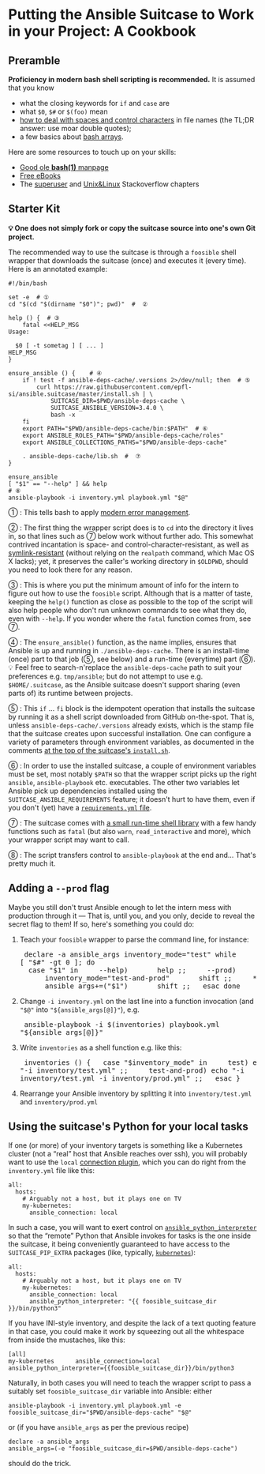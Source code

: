 # Putting the Ansible Suitcase to Work in your Project: A Cookbook

## Preramble

**Proficiency in modern bash shell scripting is recommended.** It is assumed that you know
- what the closing keywords for `if` and `case` are
- what `$0`, `$#` or `$(foo)` mean
- [how to deal with spaces and control characters](https://www.linuxjournal.com/article/10954) in file names (the TL;DR answer: use moar double quotes);
- a few basics about [bash arrays](https://gist.github.com/magnetikonline/0ca47c893de6a380c87e4bdad6ae5cf7).

Here are some resources to touch up on your skills:
- [Good ole **bash(1)** manpage](https://linux.die.net/man/1/bash)
- [Free eBooks](https://www.tecmint.com/free-linux-shell-scripting-books/)
- The [superuser](https://superuser.com) and [Unix&Linux](https://unix.stackexchange.com/) Stackoverflow chapters

## Starter Kit

**💡 One does not simply fork or copy the suitcase source into one's own Git project.**

The recommended way to use the suitcase is through a `foosible` shell wrapper that downloads the suitcase (once) and executes it (every time). Here is an annotated example:

```
#!/bin/bash

set -e  # ①
cd "$(cd "$(dirname "$0")"; pwd)"  #  ②

help () {  # ③
    fatal <<HELP_MSG
Usage:

  $0 [ -t sometag ] [ ... ]
HELP_MSG
}

ensure_ansible () {    # ④
    if ! test -f ansible-deps-cache/.versions 2>/dev/null; then  # ⑤
        curl https://raw.githubusercontent.com/epfl-si/ansible.suitcase/master/install.sh | \
            SUITCASE_DIR=$PWD/ansible-deps-cache \
            SUITCASE_ANSIBLE_VERSION=3.4.0 \
            bash -x
    fi
    export PATH="$PWD/ansible-deps-cache/bin:$PATH"  # ⑥
    export ANSIBLE_ROLES_PATH="$PWD/ansible-deps-cache/roles"
    export ANSIBLE_COLLECTIONS_PATHS="$PWD/ansible-deps-cache"

    . ansible-deps-cache/lib.sh  #  ⑦
}

ensure_ansible
[ "$1" == "--help" ] && help
# ⑧
ansible-playbook -i inventory.yml playbook.yml "$@"
```

①
: This tells bash to apply [modern error management]().

②
: The first thing the wrapper script does is to `cd` into the directory it lives in, so that lines such as ⑦ below work without further ado. This somewhat contrived incantation is space- and control-character-resistant, as well as [symlink-resistant](https://stackoverflow.com/a/60625224/435004) (without relying on the `realpath` command, which Mac OS X lacks); yet, it preserves the caller's working directory in `$OLDPWD`, should you need to look there for any reason.

③
: This is where you put the minimum amount of info for the intern to figure out how to use the `foosible` script. Although that is a matter of taste, keeping the `help()` function as close as possible to the top of the script will also help people who don't run unknown commands to see what they do, even with `--help`. If you wonder where the `fatal` function comes from, see ⑦.

④
: The `ensure_ansible()` function, as the name implies, ensures that Ansible is up and running in `./ansible-deps-cache`. There is an install-time (once) part to that job (⑤, see below) and a run-time (everytime) part (⑥).<br/>💡 Feel free to search-n'replace the `ansible-deps-cache` path to suit your preferences e.g. `tmp/ansible`; but do not attempt to use e.g. `$HOME/.suitcase`, as the Ansible suitcase doesn't support sharing (even parts of) its runtime between projects.

⑤
: This `if` ... `fi` block is the idempotent operation that installs the suitcase by running it as a shell script downloaded from GitHub on-the-spot. That is, unless `ansible-deps-cache/.versions` already exists, which is the stamp file that the suitcase creates upon successful installation. One can configure a variety of parameters through environment variables, as documented in the comments [at the top of the suitcase's `install.sh`](./install.sh).

⑥
: In order to use the installed suitcase, a couple of environment variables must be set, most notably `$PATH` so that the wrapper script picks up the right `ansible`, `ansible-playbook` etc. executables. The other two variables let Ansible pick up dependencies installed using the `SUITCASE_ANSIBLE_REQUIREMENTS` feature; it doesn't hurt to have them, even if you don't (yet) have a [`requirements.yml` file](https://docs.ansible.com/ansible/latest/galaxy/user_guide.html#installing-roles-and-collections-from-the-same-requirements-yml-file).

⑦
: The suitcase comes with [a small run-time shell library](./lib.sh) with a few handy functions such as `fatal` (but also `warn`, `read_interactive` and more), which your wrapper script may want to call.

⑧
: The script transfers control to `ansible-playbook` at the end and... That's pretty much it.

## Adding a `--prod` flag

Maybe you still don't trust Ansible enough to let the intern mess with production through it — That is, until you, and you only, decide to reveal the secret flag to them! If so, here's something you could do:

1. Teach your `foosible` wrapper to parse the command line, for instance: <pre>
declare -a ansible_args
inventory_mode="test"
while [ "$#" -gt 0 ]; do
  case "$1" in
    --help)
      help ;;
    --prod)
      inventory_mode="test-and-prod"
      shift ;;
    *)
      ansible_args+=("$1")
      shift ;;
  esac
done</pre>
2. Change `-i inventory.yml` on the last line into a function invocation (and `"$@"` into `"${ansible_args[@]}"`), e.g.<pre>
ansible-playbook -i $(inventories) playbook.yml "${ansible_args[@]}"</pre>
3. Write `inventories` as a shell function e.g. like this:<pre>
inventories () {
  case "$inventory_mode" in
    test)          echo "-i inventory/test.yml" ;;
    test-and-prod) echo "-i inventory/test.yml -i inventory/prod.yml" ;;
  esac
}</pre>
4. Rearrange your Ansible inventory by splitting it into `inventory/test.yml` and `inventory/prod.yml`

## Using the suitcase's Python for your local tasks

If one (or more) of your inventory targets is something like a Kubernetes cluster (not a “real” host that Ansible reaches over ssh), you will probably want to use the `local` [connection plugin](https://docs.ansible.com/ansible/latest/plugins/connection.html#plugin-list), which you can do right from the `inventory.yml` file like this:

```
all:
  hosts:
    # Arguably not a host, but it plays one on TV
    my-kubernetes:
      ansible_connection: local
```

In such a case, you will want to exert control on [`ansible_python_interpreter`](https://docs.ansible.com/ansible/latest/reference_appendices/interpreter_discovery.html) so that the “remote” Python that Ansible invokes for tasks is the one inside the suitcase, it being conveniently guaranteed to have access to the `SUITCASE_PIP_EXTRA` packages (like, typically, [`kubernetes`](https://pypi.org/project/kubernetes/)):

```
all:
  hosts:
    # Arguably not a host, but it plays one on TV
    my-kubernetes:
      ansible_connection: local
      ansible_python_interpreter: "{{ foosible_suitcase_dir }}/bin/python3"
```

If you have INI-style inventory, and despite the lack of a text quoting feature in that case, you could make it work by squeezing out all the whitespace from inside the mustaches, like this:

```
[all]
my-kubernetes      ansible_connection=local  ansible_python_interpreter={{foosible_suitcase_dir}}/bin/python3
```

Naturally, in both cases you will need to teach the wrapper script to pass a suitably set `foosible_suitcase_dir` variable into Ansible: either

```
ansible-playbook -i inventory.yml playbook.yml -e foosible_suitcase_dir="$PWD/ansible-deps-cache" "$@"
```

or (if you have `ansible_args` as per the previous recipe)

```
declare -a ansible_args
ansible_args=(-e "foosible_suitcase_dir=$PWD/ansible-deps-cache")
```

should do the trick.
